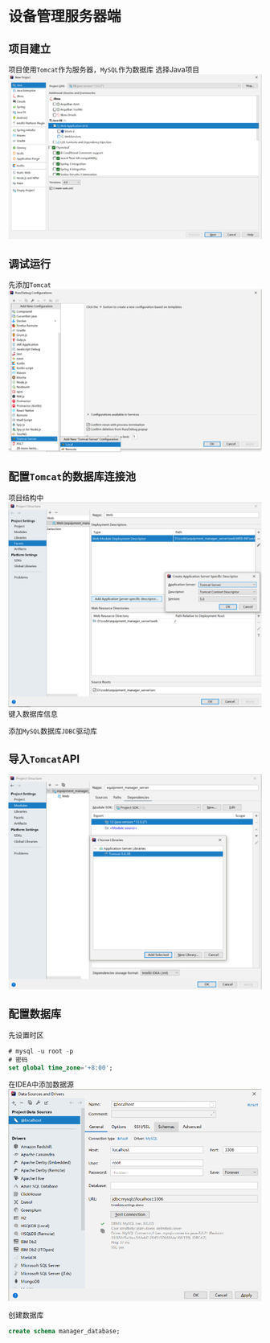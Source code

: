 # 设备管理服务器端

## 项目建立
项目使用`Tomcat`作为服务器，`MySQL`作为数据库
选择Java项目
![新建项目](img/1.png)

## 调试运行
先添加`Tomcat`
![调试运行](img/2.png)

## 配置`Tomcat`的数据库连接池
项目结构中
![添加配置文件](img/3.png)
键入数据库信息

添加`MySQL`数据库`JDBC`驱动库

## 导入`Tomcat`API
![导入Api](img/4.png)

## 配置数据库

先设置时区
```sql
# mysql -u root -p
# 密码
set global time_zone='+8:00';
```

在IDEA中添加数据源
![IDEA添加数据源](img/5.png)

创建数据库
```sql
create schema manager_database;
```

